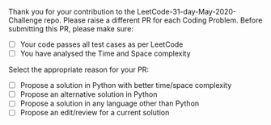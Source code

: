 Thank you for your contribution to the LeetCode-31-day-May-2020-Challenge repo. Please raise a different PR for each Coding Problem.
Before submitting this PR, please make sure:

- [ ] Your code passes all test cases as per LeetCode
- [ ] You have analysed the Time and Space complexity

Select the appropriate reason for your PR:

- [ ] Propose a solution in Python with better time/space complexity
- [ ] Propose an alternative solution in Python
- [ ] Propose a solution in any language other than Python
- [ ] Propose an edit/review for a current solution

